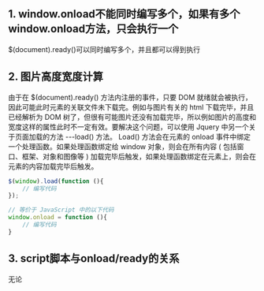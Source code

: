 ## 1. window.onload不能同时编写多个，如果有多个window.onload方法，只会执行一个

$(document).ready()可以同时编写多个，并且都可以得到执行

## 2. 图片高度宽度计算

由于在 $(document).ready() 方法内注册的事件，只要 DOM 就绪就会被执行，因此可能此时元素的关联文件未下载完。例如与图片有关的 html 下载完毕，并且已经解析为 DOM 树了，但很有可能图片还没有加载完毕，所以例如图片的高度和宽度这样的属性此时不一定有效。要解决这个问题，可以使用 Jquery 中另一个关于页面加载的方法 ---load() 方法。 Load() 方法会在元素的 onload 事件中绑定一个处理函数。如果处理函数绑定给 window 对象，则会在所有内容 ( 包括窗口、框架、对象和图像等 ) 加载完毕后触发，如果处理函数绑定在元素上，则会在元素的内容加载完毕后触发。

```javascript
$(window).load(function (){
    // 编写代码
});

// 等价于 JavaScript 中的以下代码
window.onload = function (){
    // 编写代码
}
```

## 3. script脚本与onload/ready的关系

无论<script>内部、外部脚本放在何处（即使在onload/ready后棉），onload/ready 都是等待<script>标签下载、执行完成才执行.

## 4. iframe

最近在改一个嵌入在frame中的页面的时候，使用了jquery做效果，而页面本身也绑定了onload事件。改完后，Firefox下测试正常流畅，IE下就要等个十几秒jquery的效果才出现，黄花菜都凉了。

起初以为是和本身onload加载的方法冲突。网上普遍的说法是$(document).ready()是在页面DOM解析完成后执行，而onload事件是在所有资源都准备完成之后才执行，也就是说$(document).ready()是要在onload之前执行的，尤其当页面图片较大较多的时候，这个时间差可能更大。可是我这页面分明是图片都显示出来十几秒了，还不见jquery的效果出来。

删了onload加载的方法试试，结果还是一样，看来没有必要把原本的onload事件绑定也改用$(document).ready()来写。那是什么原因使得Firefox正常而IE就能呢？接着调试，发现IE下原来绑定的onload方法竟然先于$(document).ready()的内容执行，而Firefox则是先执行$(document).ready()的内容，再执行原来的onload方法。这个和网上的说法似乎不完全一致啊，呵呵，有点意思，好像越来越接近真相了。

翻翻jquery的源码看看$(document).ready()是如何实现的吧：

```javascript
f ( jQuery.browser.msie && window == top ) (function(){
    if (jQuery.isReady) return;
    try {
        document.documentElement.doScroll("left");
    } catch( error ) {
        setTimeout( arguments.callee, 0 );
        return;
    }
    // and execute any waiting functions
    jQuery.ready();
})();
jQuery.event.add( window, "load", jQuery.ready );
```

结果很明了了，IE只有在页面不是嵌入frame中的情况下才和Firefox等一样，先执行$(document).ready()的内容，再执行原来的onload方法。对于嵌入frame中的页面，也只是绑定在load事件上执行，所以自然是在原来的onload绑定的方法执行之后才轮到。而这个页面中正好在测试环境下有一个访问不到的资源，那十几秒的延迟正是它放大出的时间差。